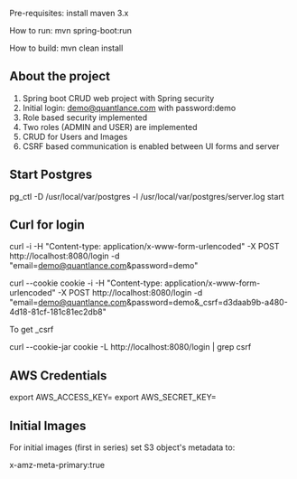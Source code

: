 Pre-requisites: install maven 3.x

How to run:
mvn spring-boot:run

How to build:
mvn clean install

About the project
-------------------

1. Spring boot CRUD web project with Spring security
2. Initial login: demo@quantlance.com with password:demo
3. Role based security implemented
4. Two roles (ADMIN and USER) are implemented
5. CRUD for Users and Images
6. CSRF based communication is enabled between UI forms and server

Start Postgres
------------------

pg_ctl -D /usr/local/var/postgres -l /usr/local/var/postgres/server.log start


Curl for login
------------------
 curl -i -H "Content-type: application/x-www-form-urlencoded" -X POST http://localhost:8080/login -d "email=demo@quantlance.com&password=demo"
 
 curl --cookie cookie -i -H "Content-type: application/x-www-form-urlencoded" -X POST http://localhost:8080/login -d "email=demo@quantlance.com&password=demo&_csrf=d3daab9b-a480-4d18-81cf-181c81ec2db8"
 
 To get  _csrf
 
 curl --cookie-jar cookie -L http://localhost:8080/login  | grep csrf
 
 
 AWS Credentials
 ------------------
export AWS_ACCESS_KEY=<your-aws-access-key-id>
export AWS_SECRET_KEY=<your-aws-secret-key> 
 
 Initial Images
 ------------------
For initial images (first in series) set S3 object's metadata to:

 x-amz-meta-primary:true
 
 